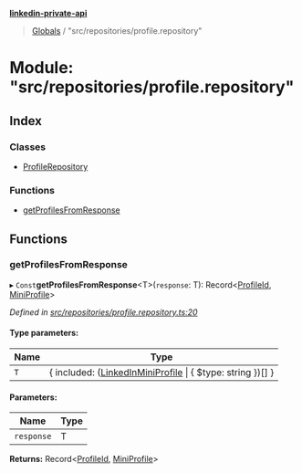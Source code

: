 **[linkedin-private-api](../README.md)**

> [Globals](../globals.md) / "src/repositories/profile.repository"

# Module: "src/repositories/profile.repository"

## Index

### Classes

* [ProfileRepository](../classes/_src_repositories_profile_repository_.profilerepository.md)

### Functions

* [getProfilesFromResponse](_src_repositories_profile_repository_.md#getprofilesfromresponse)

## Functions

### getProfilesFromResponse

▸ `Const`**getProfilesFromResponse**<T\>(`response`: T): Record<[ProfileId](_src_entities_mini_profile_entity_.md#profileid), [MiniProfile](../interfaces/_src_entities_mini_profile_entity_.miniprofile.md)\>

*Defined in [src/repositories/profile.repository.ts:20](https://github.com/stpoa/linkedin-private-api/blob/2f83b91/src/repositories/profile.repository.ts#L20)*

#### Type parameters:

Name | Type |
------ | ------ |
`T` | { included: ([LinkedInMiniProfile](../interfaces/_src_entities_linkedin_mini_profile_entity_.linkedinminiprofile.md) \| { $type: string  })[]  } |

#### Parameters:

Name | Type |
------ | ------ |
`response` | T |

**Returns:** Record<[ProfileId](_src_entities_mini_profile_entity_.md#profileid), [MiniProfile](../interfaces/_src_entities_mini_profile_entity_.miniprofile.md)\>
